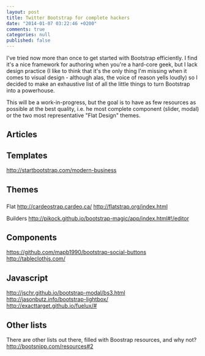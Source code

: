 ```yaml
---
layout: post
title: Twitter Bootstrap for complete hackers
date: "2014-01-07 03:22:46 +0200"
comments: true
categories: null
published: false
---
```


I've tried now more than once to get started with Bootstrap efficiently. I find it's a nice framework for authoring when you're a hard-core geek, but I lack design practice (I like to think that it's the only thing I'm missing when it comes to visual design - although alas, the voice of reason yells loudly) so I decided to make an exhaustive list of all the little things to turn Bootstrap into a powerhouse.

This will be a work-in-progress, but the goal is to have as few resources as possible at the best quality, i.e. he most complete component (slider, modal) or the two most representative "Flat Design" themes.

## Articles

## Templates
http://startbootstrap.com/modern-business

## Themes
###
Flat
http://cardeostrap.cardeo.ca/
http://flatstrap.org/index.html

Builders
http://pikock.github.io/bootstrap-magic/app/index.html#!/editor

## Components
https://github.com/mapb1990/bootstrap-social-buttons
http://tableclothjs.com/

## Javascript
http://jschr.github.io/bootstrap-modal/bs3.html
http://jasonbutz.info/bootstrap-lightbox/
http://exacttarget.github.io/fuelux/#

## Other lists
There are other lists out there, filled with Boostrap resources, and why not?
http://bootsnipp.com/resources#2
